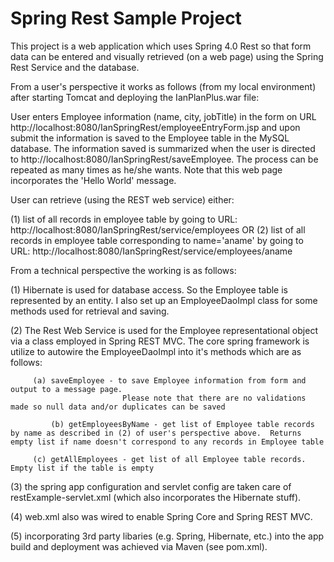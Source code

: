 # Spring Rest Sample Project 

This project is a web application which uses Spring 4.0 Rest so that form data can be entered and visually retrieved (on a web page) using the Spring 
Rest Service and the database.

From a user's perspective it works as follows (from my local environment) after starting Tomcat and deploying the IanPlanPlus.war file:

User enters Employee information (name, city, jobTitle) in the form on URL http://localhost:8080/IanSpringRest/employeeEntryForm.jsp 
and upon submit the information is saved to the Employee table in the MySQL database.   The information saved is summarized when the user is directed to
http://localhost:8080/IanSpringRest/saveEmployee.   The process can be repeated as many times as he/she wants.  Note that this web page incorporates the 'Hello World'
message.

User can retrieve (using the REST web service) either:

(1) list of all records in employee table by going to URL:  http://localhost:8080/IanSpringRest/service/employees
OR
(2) list of all records in employee table corresponding to name='aname' by going to URL: http://localhost:8080/IanSpringRest/service/employees/aname

From a technical perspective the working is as follows:

(1) Hibernate is used for database access.  So the Employee table is represented by an entity.  I also set up an EmployeeDaoImpl class for some methods used for retrieval and saving.
   
(2) The Rest Web Service is used for the Employee representational object via a class employed in Spring REST MVC.   The core spring framework   is utilize to autowire the EmployeeDaoImpl into it's methods which are as follows:
      
	     (a) saveEmployee - to save Employee information from form and output to a message page.  
                       		 Please note that there are no validations made so null data and/or duplicates can be saved
     
             (b) getEmployeesByName - get list of Employee table records by name as described in (2) of user's perspective above.  Returns empty list if name doesn't correspond to any records in Employee table
              	         
	     (c) getAllEmployees - get list of all Employee table records.   Empty list if the table is empty
	          
(3) the spring app configuration and servlet config are taken care of restExample-servlet.xml (which also incorporates the Hibernate stuff).   
             
(4) web.xml also was wired to enable Spring Core and Spring REST MVC.
           
(5) incorporating 3rd party libaries (e.g. Spring, Hibernate, etc.) into the app build and deployment was achieved via Maven (see pom.xml).
